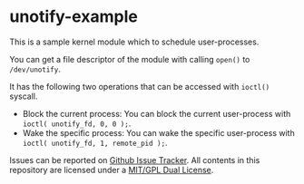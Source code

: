 # unotify-example

This is a sample kernel module which to schedule user-processes.

You can get a file descriptor of the module with calling `open()` to `/dev/unotify`.

It has the following two operations that can be accessed with `ioctl()` syscall.
* Block the current process: You can block the current user-process with `ioctl( unotify_fd, 0, 0 );`.
* Wake the specific process: You can wake the specific user-process with `ioctl( unotify_fd, 1, remote_pid );`.

Issues can be reported on [Github Issue Tracker](https://github.com/Revimal/unotify-example/issues).
All contents in this repository are licensed under a [MIT/GPL Dual License](https://github.com/Revimal/blob/master/LICENSE).

